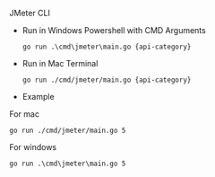 JMeter CLI

- Run in Windows Powershell with CMD Arguments

  `go run .\cmd\jmeter\main.go {api-category}`

- Run in Mac Terminal

  `go run ./cmd/jmeter/main.go {api-category}`

- Example

For mac

`go run ./cmd/jmeter/main.go 5`

For windows

`go run .\cmd\jmeter\main.go 5`
